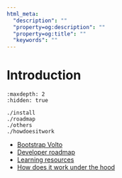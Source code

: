 ```yaml
---
html_meta:
  "description": ""
  "property=og:description": ""
  "property=og:title": ""
  "keywords": ""
---
```


# Introduction


```{toctree}
:maxdepth: 2
:hidden: true

./install
./roadmap
./others
./howdoesitwork
```

- [Bootstrap Volto](./install.md)
- [Developer roadmap](./roadmap.md)
- [Learning resources](./others.md)
- [How does it work under the hood](./howdoesitwork.md)
